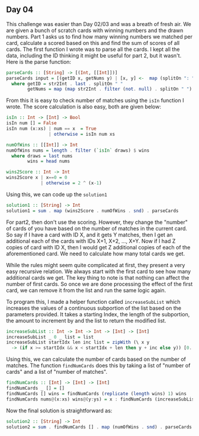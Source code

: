 ## Day 04
This challenge was easier than Day 02/03 and was a breath of fresh air. We are given a bunch of scratch cards with winning numbers and the drawn numbers. Part 1 asks us to find how many winning numbers we matched per card, calculate a scored based on this and find the sum of scores of all cards. The first function I wrote was to parse all the cards. I kept all the data, including the ID thinking it might be useful for part 2, but it wasn't. Here is the parse function:

```hs 
parseCards :: [String] -> [(Int, [[Int]])]
parseCards input = [(getID x, getNums y) | [x, y] <-  map (splitOn ": ") input]
  where getID = str2Int . last . splitOn " " 
        getNums = map (map str2Int . filter (not. null) . splitOn " ") . splitOn " | "
```

From this it is easy to check number of matches using the `isIn` function I wrote. The score calculation is also easy, both are given below:

```hs 
isIn :: Int -> [Int] -> Bool
isIn num [] = False
isIn num (x:xs) | num == x  = True
                | otherwise = isIn num xs

numOfWins :: [[Int]] -> Int
numOfWins nums = length . filter (`isIn` draws) $ wins
  where draws = last nums
        wins = head nums

wins2Score :: Int -> Int
wins2Score x | x==0 = 0 
             | otherwise = 2 ^ (x-1)
```

Using this, we can code up the `solution1`

```hs 
solution1 :: [String] -> Int
solution1 = sum . map (wins2Score . numOfWins . snd) . parseCards
```

For part2, then don't use the scoring. However, they change the "number" of cards of you have based on the number of matches in the current card. So say if I have a card with ID X, and it gets Y matches, then I get an additional each of the cards with IDs X+1, X+2, ..., X+Y. Now if I had Z copies of card with ID X, then I would get Z additional copies of each of the aforementioned card. We need to calculate how many total cards we get.

While the rules might seem quite complicated at first, they present a very easy recursive relation. We always start with the first card to see how many additional cards we get. The key thing to note is that nothing can affect the number of first cards. So once we are done processing the effect of the first card, we can remove it from the list and run the same logic again. 

To program this, I made a helper function called `increaseSubList` which increases the values of a continuous subportion of the list based on the parameters provided. It takes a starting Index, the length of the subportion, the amount to increment by and the list to return the modified list.

```hs 
increaseSubList :: Int -> Int -> Int -> [Int] -> [Int]
increaseSubList _ 0 _ list = list
increaseSubList startIdx len inc list = zipWith (\ x y
  -> (if x >= startIdx && x < startIdx + len then y + inc else y)) [0..] list
```

Using this, we can calculate the number of cards based on the number of matches. The function `findNumCards` does this by taking a list of "number of cards" and a list of "number of matches".

```hs 
findNumCards :: [Int] -> [Int] -> [Int]
findNumCards _ [] = []
findNumCards [] wins = findNumCards (replicate (length wins) 1) wins
findNumCards nums@(x:xs) wins@(y:ys) = x : findNumCards (increaseSubList 0 y x xs) ys
```

Now the final solution is straightforward as:
```hs
solution2 :: [String] -> Int
solution2 = sum . findNumCards [] . map (numOfWins . snd) . parseCards
```
